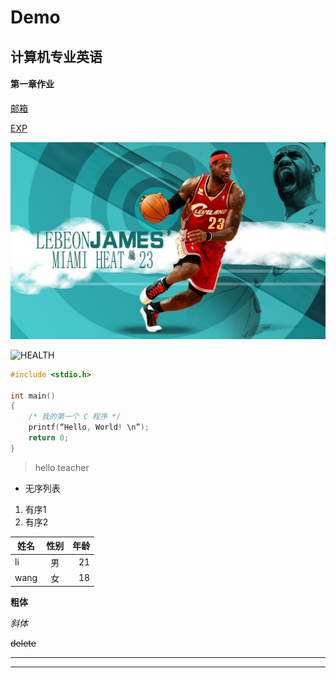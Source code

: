 # Demo

## 计算机专业英语
#### 第一章作业
[邮箱](https://18333005821@163.com)

[EXP](./exp.md)

![STAR](./exp.jpeg)

![HEALTH](https://gimg2.baidu.com/image_search/src=http%3A%2F%2Fimg.juimg.com%2Ftuku%2Fyulantu%2F140703%2F330746-140f301555752.jpg&refer=http%3A%2F%2Fimg.juimg.com&app=2002&size=f9999,10000&q=a80&n=0&g=0n&fmt=jpeg?sec=1622261636&t=f41534f6aea8eeb80620a5fab9a2d13d)

```c
#include <stdio.h>

int main()
{
    /* 我的第一个 C 程序 */
    printf(“Hello, World! \n”);
    return 0;
}
```
>hello  teacher

- 无序列表
1. 有序1
2. 有序2

姓名|性别|年龄
---|:--:|---:
li|男|21
wang|女|18


**粗体**

*斜体*

~~delete~~

-----
*****